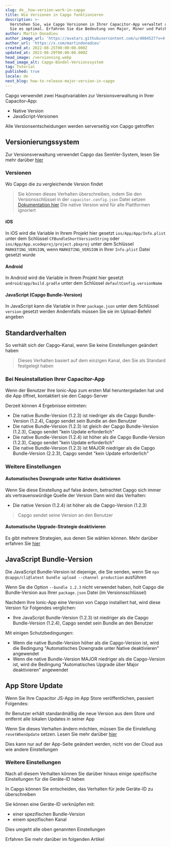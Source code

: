```yaml
---
slug: de__how-version-work-in-capgo
title: Wie Versionen in Capgo funktionieren
description: >-
  Verstehen Sie, wie Capgo Versionen in Ihrer Capacitor-App verwaltet und nutzen
  Sie es optimal. Erfahren Sie die Bedeutung von Major, Minor und Patch.
author: Martin Donadieu
author_image_url: 'https://avatars.githubusercontent.com/u/4084527?v=4'
author_url: 'https://x.com/martindonadieu'
created_at: 2022-08-25T00:00:00.000Z
updated_at: 2023-06-29T00:00:00.000Z
head_image: /versionning.webp
head_image_alt: Capgo-Bündel-Versionssystem
tag: Tutorial
published: true
locale: de
next_blog: how-to-release-major-version-in-capgo
---
```


Capgo verwendet zwei Hauptvariablen zur Versionsverwaltung in Ihrer Capacitor-App:
  - Native Version
  - JavaScript-Versionen

Alle Versionsentscheidungen werden serverseitig von Capgo getroffen

## Versionierungssystem

Zur Versionsverwaltung verwendet Capgo das SemVer-System, lesen Sie mehr darüber [hier](https://semver.org/)

### Versionen

Wo Capgo die zu vergleichende Version findet

  > Sie können dieses Verhalten überschreiben, indem Sie den Versionsschlüssel in der `capacitor.config.json` Datei setzen [Dokumentation hier](/docs/plugin/settings/#version)
  > Die native Version wird für alle Plattformen ignoriert

#### iOS

 In iOS wird die Variable in Ihrem Projekt hier gesetzt `ios/App/App/Info.plist` unter dem Schlüssel `CFBundleShortVersionString` oder `ios/App/App.xcodeproj/project.pbxproj` unter dem Schlüssel `MARKETING_VERSION`, wenn `MARKETING_VERSION` in Ihrer `Info.plist` Datei gesetzt wurde

#### Android

  In Android wird die Variable in Ihrem Projekt hier gesetzt `android/app/build.gradle` unter dem Schlüssel `defaultConfig.versionName`

#### JavaScript (Capgo Bundle-Version)

  In JavaScript kann die Variable in Ihrer `package.json` unter dem Schlüssel `version` gesetzt werden
  Andernfalls müssen Sie sie im Upload-Befehl angeben

## Standardverhalten

So verhält sich der Capgo-Kanal, wenn Sie keine Einstellungen geändert haben

> Dieses Verhalten basiert auf dem einzigen Kanal, den Sie als Standard festgelegt haben

### Bei Neuinstallation Ihrer Capacitor-App
Wenn der Benutzer Ihre Ionic-App zum ersten Mal heruntergeladen hat und die App öffnet, kontaktiert sie den Capgo-Server

Derzeit können 4 Ergebnisse eintreten:
  - Die native Bundle-Version (1.2.3) ist niedriger als die Capgo Bundle-Version (1.2.4), Capgo sendet sein Bundle an den Benutzer
  - Die native Bundle-Version (1.2.3) ist gleich der Capgo Bundle-Version (1.2.3), Capgo sendet "kein Update erforderlich"
  - Die native Bundle-Version (1.2.4) ist höher als die Capgo Bundle-Version (1.2.3), Capgo sendet "kein Update erforderlich"
  - Die native Bundle-Version (1.2.3) ist MAJOR niedriger als die Capgo Bundle-Version (2.2.3), Capgo sendet "kein Update erforderlich"

### Weitere Einstellungen

#### Automatisches Downgrade unter Native deaktivieren

Wenn Sie diese Einstellung auf false ändern, betrachtet Capgo sich immer als vertrauenswürdige Quelle der Version
Dann wird das Verhalten:
- Die native Version (1.2.4) ist höher als die Capgo-Version (1.2.3)

> Capgo sendet seine Version an den Benutzer

#### Automatische Upgrade-Strategie deaktivieren

Es gibt mehrere Strategien, aus denen Sie wählen können. Mehr darüber erfahren Sie [hier](/docs/tooling/cli/#disable-updates-strategy)

## JavaScript Bundle-Version

Die JavaScript Bundle-Version ist diejenige, die Sie senden, wenn Sie `npx @capgo/cli@latest bundle upload --channel production` ausführen

Wenn Sie die Option `--bundle 1.2.3` nicht verwendet haben, holt Capgo die Bundle-Version aus Ihrer `package.json` Datei (im Versionsschlüssel)

Nachdem Ihre Ionic-App eine Version von Capgo installiert hat, wird diese Version für Folgendes verglichen:
  - Ihre JavaScript Bundle-Version (1.2.3) ist niedriger als die Capgo Bundle-Version (1.2.4), Capgo sendet sein Bundle an den Benutzer

Mit einigen Schutzbedingungen:
  - Wenn die native Bundle-Version höher als die Capgo-Version ist, wird die Bedingung "Automatisches Downgrade unter Native deaktivieren" angewendet
  - Wenn die native Bundle-Version MAJOR niedriger als die Capgo-Version ist, wird die Bedingung "Automatisches Upgrade über Major deaktivieren" angewendet

## App Store Update

Wenn Sie Ihre Capacitor JS-App im App Store veröffentlichen, passiert Folgendes:

Ihr Benutzer erhält standardmäßig die neue Version aus dem Store und entfernt alle lokalen Updates in seiner App

Wenn Sie dieses Verhalten ändern möchten, müssen Sie die Einstellung `resetWhenUpdate` setzen. Lesen Sie mehr darüber [hier](/docs/plugin/api#settings)

Dies kann nur auf der App-Seite geändert werden, nicht von der Cloud aus wie andere Einstellungen

### Weitere Einstellungen

Nach all diesem Verhalten können Sie darüber hinaus einige spezifische Einstellungen für die Geräte-ID haben

In Capgo können Sie entscheiden, das Verhalten für jede Geräte-ID zu überschreiben

Sie können eine Geräte-ID verknüpfen mit:
  - einer spezifischen Bundle-Version
  - einem spezifischen Kanal

Dies umgeht alle oben genannten Einstellungen

Erfahren Sie mehr darüber im folgenden Artikel